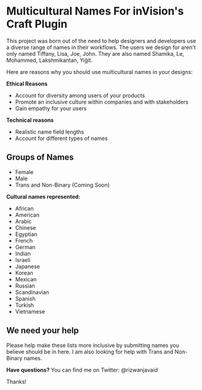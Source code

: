 # Multicultural Names For inVision's Craft Plugin

This project was born out of the need to help designers and developers use a diverse range of names in their workflows. The users we design for aren't only named Tiffany, Lisa, Joe, John. They are also named Shamika, Le, Mohammed, Lakshmikantan, Yiğit. 

Here are reasons why you should use multicultural names in your designs:

**Ethical Reasons**
- Account for diversity among users of your products
- Promote an inclusive culture within companies and with stakeholders
- Gain empathy for your users
  
**Technical reasons**
- Realistic name field lengths
- Account for different types of names

## Groups of Names
- Female
- Male
- Trans and Non-Binary (Coming Soon)

**Cultural names represented:**
- African
- American
- Arabic
- Chinese
- Egyptian
- French
- German
- Indian
- Israeli
- Japanese
- Korean
- Mexican
- Russian
- Scandinavian
- Spanish
- Turkish
- Vietnamese

## We need your help
Please help make these lists more inclusive by submitting names you believe should be in here. I am also looking for help with Trans and Non-Binary names. 

**Have questions?** You can find me on Twitter: @rizwanjavaid

Thanks!


